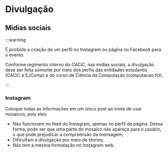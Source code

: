 # Divulgação

## Mídias sociais

:::warning

É proibida a criação de um perfil no Instagram ou página no Facebook para o evento.

Conforme regimento interno do CACiC, nas mídias sociais, a divulgação deve ser feita somente por meio dos perfis das entidades estudantis (CACiC e EJComp) e do curso de Ciência da Computação (computacao.fct).

:::

### Instagram

Coloque todas as informações em um único post ao invés de usar mosaicos, pois eles:

- Não funcionam no feed do Instagram, apenas no perfil da página. Dessa forma, pode ser que uma parte do mosaico não apareça para o usuário, o que pode prejudicar a compreensão da mensagem;
- Dificultam a divulgação por meio de stories;
- Não tem a mesma formatação no Instagram web.
